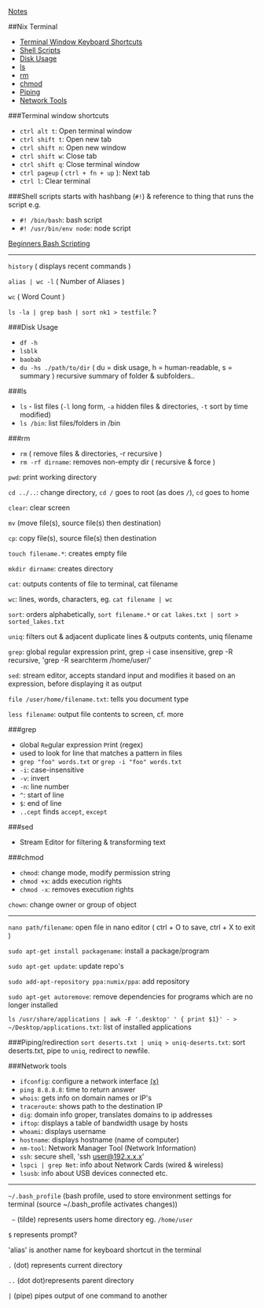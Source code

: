 [Notes](notes.md)

##Nix Terminal

- [Terminal Window Keyboard Shortcuts](#terminal-window-shortcuts)
- [Shell Scripts](#shell-scripts)
- [Disk Usage](#disk-usage)
- [ls](#ls)
- [rm](#rm)
- [chmod](#chmod)
- [Piping](#piping-redirection)
- [Network Tools](#network-tools)

###Terminal window shortcuts
- `ctrl alt t`: Open terminal window
- `ctrl shift t`: Open new tab
- `ctrl shift n`: Open new window
- `ctrl shift w`: Close tab
- `ctrl shift q`: Close terminal window
- `ctrl pageup` ( `ctrl + fn + up` ): Next tab
- `ctrl l`: Clear terminal

###Shell scripts
starts with hashbang (`#!`) & reference to thing that runs the script e.g.
- `#! /bin/bash`: bash script
- `#! /usr/bin/env node`: node script

[Beginners Bash Scripting](https://help.ubuntu.com/community/Beginners/BashScripting)

_________________

`history` ( displays recent commands )

`alias | wc -l` ( Number of Aliases )

`wc` ( Word Count )

`ls -la | grep bash | sort nk1 > testfile`: ?

###Disk Usage
- `df -h`
- `lsblk`
- `baobab`
- `du -hs ./path/to/dir` ( du = disk usage, h = human-readable, s = summary ) recursive summary of folder & subfolders..

###ls
- `ls` - list files (`-l` long form, `-a` hidden files & directories, `-t` sort by time modified)
- `ls /bin`: list files/folders in /bin

###rm
- `rm` ( remove files & directories, -r recursive )
- `rm -rf dirname`: removes non-empty dir ( recursive & force )

`pwd`: print working directory

`cd ../..`: change directory, `cd /` goes to root (as does `/`), `cd` goes to home

`clear`: clear screen

`mv` (move file(s), source file(s) then destination)

`cp`: copy file(s), source file(s) then destination

`touch filename.*`: creates empty file

`mkdir dirname`: creates directory

`cat`: outputs contents of file to terminal, cat filename

`wc`: lines, words, characters, eg. `cat filename | wc`

`sort`: orders alphabetically, `sort filename.*` or `cat lakes.txt | sort > sorted_lakes.txt`

`uniq`: filters out & adjacent duplicate lines & outputs contents, uniq filename

`grep`: global regular expression print, grep -i case insensitive, grep -R recursive, 'grep -R searchterm /home/user/'

`sed`: stream editor, accepts standard input and modifies it based on an expression, before displaying it as output

`file /user/home/filename.txt`: tells you document type

`less filename`: output file contents to screen, cf. more

###grep
- `G`lobal `Re`gular expression `P`rint (regex)
- used to look for line that matches a pattern in files
- `grep "foo" words.txt` or `grep -i "foo" words.txt`
- `-i`: case-insensitive
- `-v`: invert
- `-n`: line number
- `^`: start of line
- `$`: end of line
- `..cept` finds `accept`, `except`

###sed
- Stream Editor for filtering & transforming text


###chmod
- `chmod`: change mode, modify permission string
- `chmod +x`: adds execution rights
- `chmod -x`: removes execution rights

`chown`: change owner or group of object

---

`nano path/filename`: open file in nano editor ( ctrl + O to save, ctrl + X to exit )

`sudo apt-get install packagename`: install a package/program

`sudo apt-get update`: update repo's

`sudo add-apt-repository ppa:numix/ppa`: add repository

`sudo apt-get autoremove`: remove dependencies for programs which are no longer installed

`ls /usr/share/applications | awk -F '.desktop' ' { print $1}' - > ~/Desktop/applications.txt`: list of installed applications


###Piping/redirection
`sort deserts.txt | uniq > uniq-deserts.txt`: sort deserts.txt, pipe to `uniq`, redirect to newfile.

###Network tools
- `ifconfig`: configure a network interface [(x)](http://net-tools.sourceforge.net/man/ifconfig.8.html)
- `ping 8.8.8.8`: time to return answer
- `whois`: gets info on domain names or IP's
- `traceroute`: shows path to the destination IP
- `dig`: domain info groper, translates domains to ip addresses
- `iftop`: displays a table of bandwidth usage by hosts
- `whoami`: displays username
- `hostname`: displays hostname (name of computer)
- `nm-tool`: Network Manager Tool (Network Information)
- `ssh`: secure shell, 'ssh user@192.x.x.x'
- `lspci | grep Net`: info about Network Cards (wired & wireless)
- `lsusb`: info about USB devices connected etc.


----

`~/.bash_profile` (bash profile, used to store environment settings for terminal (source ~/.bash_profile activates changes))

` ~` (tilde) represents users home directory eg. `/home/user`

`$` represents prompt?

'alias' is another name for keyboard shortcut in the terminal

`.` (dot) represents current directory

`..` (dot dot)represents parent directory

`|` (pipe) pipes output of one command to another
